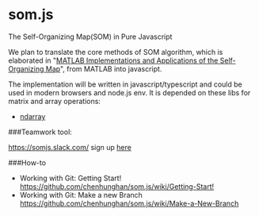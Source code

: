 # som.js

The Self-Organizing Map(SOM) in Pure Javascript 

We plan to translate the core methods of SOM algorithm, which is elaborated in "[MATLAB Implementations and Applications of the Self-Organizing Map](http://docs.unigrafia.fi/publications/kohonen_teuvo/MATLAB_implementations_and_applications_of_the_self_organizing_map.pdf)", from MATLAB into javascript.

The implementation will be written in javascript/typescript and could be used in modern browsers and node.js env. It is depended on these libs for matrix and array operations:

* [ndarray](https://github.com/scijs/ndarray)

###Teamwork tool:

<https://somjs.slack.com/> sign up [here](https://somjs.slack.com/signup)

###How-to

* Working with Git: Getting Start!
  <https://github.com/chenhunghan/som.js/wiki/Getting-Start!>
* Working with Git: Make a new Branch
  <https://github.com/chenhunghan/som.js/wiki/Make-a-New-Branch>
